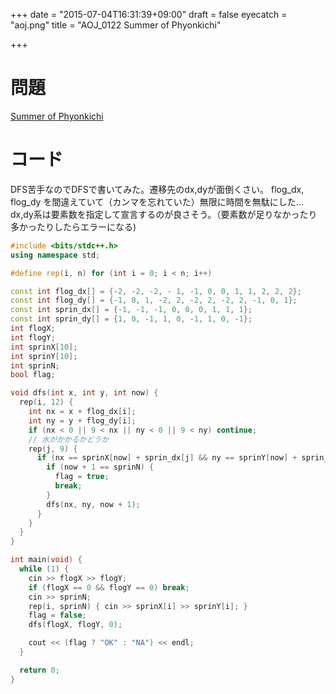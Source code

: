 +++
date = "2015-07-04T16:31:39+09:00"
draft = false
eyecatch = "aoj.png"
title = "AOJ_0122 Summer of Phyonkichi"

+++


# 問題

[Summer of Phyonkichi](http://judge.u-aizu.ac.jp/onlinejudge/description.jsp?id=0122)

# コード
DFS苦手なのでDFSで書いてみた。遷移先のdx,dyが面倒くさい。
flog_dx, flog_dy を間違えていて（カンマを忘れていた）無限に時間を無駄にした...
dx,dy系は要素数を指定して宣言するのが良さそう。（要素数が足りなかったり多かったりしたらエラーになる)


```c++
#include <bits/stdc++.h>
using namespace std;

#define rep(i, n) for (int i = 0; i < n; i++)

const int flog_dx[] = {-2, -2, -2, - 1, -1, 0, 0, 1, 1, 2, 2, 2};
const int flog_dy[] = {-1, 0, 1, -2, 2, -2, 2, -2, 2, -1, 0, 1};
const int sprin_dx[] = {-1, -1, -1, 0, 0, 0, 1, 1, 1};
const int sprin_dy[] = {1, 0, -1, 1, 0, -1, 1, 0, -1};
int flogX;
int flogY;
int sprinX[10];
int sprinY[10];
int sprinN;
bool flag;

void dfs(int x, int y, int now) {
  rep(i, 12) {
    int nx = x + flog_dx[i];
    int ny = y + flog_dy[i];
    if (nx < 0 || 9 < nx || ny < 0 || 9 < ny) continue;
    // 水がかかるかどうか
    rep(j, 9) {
      if (nx == sprinX[now] + sprin_dx[j] && ny == sprinY[now] + sprin_dy[j]) {
        if (now + 1 == sprinN) {
          flag = true;
          break;
        }
        dfs(nx, ny, now + 1);
      }
    }
  }
}

int main(void) {
  while (1) {
    cin >> flogX >> flogY;
    if (flogX == 0 && flogY == 0) break;
    cin >> sprinN;
    rep(i, sprinN) { cin >> sprinX[i] >> sprinY[i]; }
    flag = false;
    dfs(flogX, flogY, 0);

    cout << (flag ? "OK" : "NA") << endl;
  }

  return 0;
}
```

